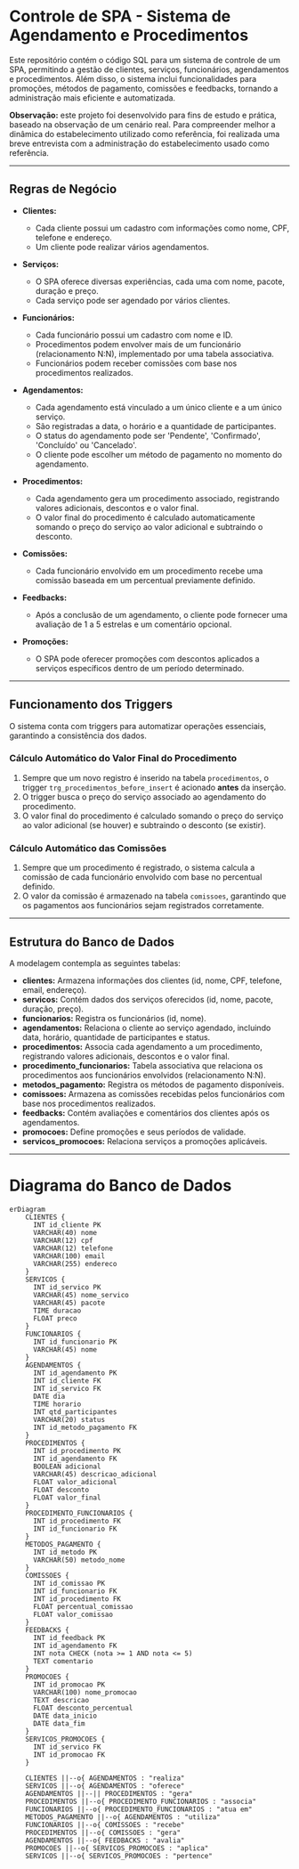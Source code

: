 # Controle de SPA - Sistema de Agendamento e Procedimentos

Este repositório contém o código SQL para um sistema de controle de um SPA, permitindo a gestão de clientes, serviços, funcionários, agendamentos e procedimentos. Além disso, o sistema inclui funcionalidades para promoções, métodos de pagamento, comissões e feedbacks, tornando a administração mais eficiente e automatizada.

**Observação:** este projeto foi desenvolvido para fins de estudo e prática, baseado na observação de um cenário real. Para compreender melhor a dinâmica do estabelecimento utilizado como referência, foi realizada uma breve entrevista com a administração do estabelecimento usado como referência.

---

## Regras de Negócio

- **Clientes:**  
  - Cada cliente possui um cadastro com informações como nome, CPF, telefone e endereço.  
  - Um cliente pode realizar vários agendamentos.  

- **Serviços:**  
  - O SPA oferece diversas experiências, cada uma com nome, pacote, duração e preço.  
  - Cada serviço pode ser agendado por vários clientes.  

- **Funcionários:**  
  - Cada funcionário possui um cadastro com nome e ID.  
  - Procedimentos podem envolver mais de um funcionário (relacionamento N:N), implementado por uma tabela associativa.  
  - Funcionários podem receber comissões com base nos procedimentos realizados.  

- **Agendamentos:**  
  - Cada agendamento está vinculado a um único cliente e a um único serviço.  
  - São registradas a data, o horário e a quantidade de participantes.  
  - O status do agendamento pode ser 'Pendente', 'Confirmado', 'Concluído' ou 'Cancelado'.  
  - O cliente pode escolher um método de pagamento no momento do agendamento.  

- **Procedimentos:**  
  - Cada agendamento gera um procedimento associado, registrando valores adicionais, descontos e o valor final.  
  - O valor final do procedimento é calculado automaticamente somando o preço do serviço ao valor adicional e subtraindo o desconto.  

- **Comissões:**  
  - Cada funcionário envolvido em um procedimento recebe uma comissão baseada em um percentual previamente definido.  

- **Feedbacks:**  
  - Após a conclusão de um agendamento, o cliente pode fornecer uma avaliação de 1 a 5 estrelas e um comentário opcional.  

- **Promoções:**  
  - O SPA pode oferecer promoções com descontos aplicados a serviços específicos dentro de um período determinado.  

---

## Funcionamento dos Triggers

O sistema conta com triggers para automatizar operações essenciais, garantindo a consistência dos dados.

### **Cálculo Automático do Valor Final do Procedimento**
1. Sempre que um novo registro é inserido na tabela `procedimentos`, o trigger `trg_procedimentos_before_insert` é acionado **antes** da inserção.  
2. O trigger busca o preço do serviço associado ao agendamento do procedimento.  
3. O valor final do procedimento é calculado somando o preço do serviço ao valor adicional (se houver) e subtraindo o desconto (se existir).  

### **Cálculo Automático das Comissões**
1. Sempre que um procedimento é registrado, o sistema calcula a comissão de cada funcionário envolvido com base no percentual definido.  
2. O valor da comissão é armazenado na tabela `comissoes`, garantindo que os pagamentos aos funcionários sejam registrados corretamente.  

---

## Estrutura do Banco de Dados

A modelagem contempla as seguintes tabelas:

- **clientes:** Armazena informações dos clientes (id, nome, CPF, telefone, email, endereço).  
- **servicos:** Contém dados dos serviços oferecidos (id, nome, pacote, duração, preço).  
- **funcionarios:** Registra os funcionários (id, nome).  
- **agendamentos:** Relaciona o cliente ao serviço agendado, incluindo data, horário, quantidade de participantes e status.  
- **procedimentos:** Associa cada agendamento a um procedimento, registrando valores adicionais, descontos e o valor final.  
- **procedimento_funcionarios:** Tabela associativa que relaciona os procedimentos aos funcionários envolvidos (relacionamento N:N).  
- **metodos_pagamento:** Registra os métodos de pagamento disponíveis.  
- **comissoes:** Armazena as comissões recebidas pelos funcionários com base nos procedimentos realizados.  
- **feedbacks:** Contém avaliações e comentários dos clientes após os agendamentos.  
- **promocoes:** Define promoções e seus períodos de validade.  
- **servicos_promocoes:** Relaciona serviços a promoções aplicáveis.  

---

# Diagrama do Banco de Dados

```mermaid
erDiagram
    CLIENTES {
      INT id_cliente PK
      VARCHAR(40) nome
      VARCHAR(12) cpf
      VARCHAR(12) telefone
      VARCHAR(100) email
      VARCHAR(255) endereco
    }
    SERVICOS {
      INT id_servico PK
      VARCHAR(45) nome_servico
      VARCHAR(45) pacote
      TIME duracao
      FLOAT preco
    }
    FUNCIONARIOS {
      INT id_funcionario PK
      VARCHAR(45) nome
    }
    AGENDAMENTOS {
      INT id_agendamento PK
      INT id_cliente FK
      INT id_servico FK
      DATE dia
      TIME horario
      INT qtd_participantes
      VARCHAR(20) status 
      INT id_metodo_pagamento FK
    }
    PROCEDIMENTOS {
      INT id_procedimento PK
      INT id_agendamento FK
      BOOLEAN adicional
      VARCHAR(45) descricao_adicional
      FLOAT valor_adicional
      FLOAT desconto
      FLOAT valor_final
    }
    PROCEDIMENTO_FUNCIONARIOS {
      INT id_procedimento FK
      INT id_funcionario FK
    }
    METODOS_PAGAMENTO {
      INT id_metodo PK
      VARCHAR(50) metodo_nome
    }
    COMISSOES {
      INT id_comissao PK
      INT id_funcionario FK
      INT id_procedimento FK
      FLOAT percentual_comissao
      FLOAT valor_comissao
    }
    FEEDBACKS {
      INT id_feedback PK
      INT id_agendamento FK
      INT nota CHECK (nota >= 1 AND nota <= 5)
      TEXT comentario
    }
    PROMOCOES {
      INT id_promocao PK
      VARCHAR(100) nome_promocao
      TEXT descricao
      FLOAT desconto_percentual
      DATE data_inicio
      DATE data_fim
    }
    SERVICOS_PROMOCOES {
      INT id_servico FK
      INT id_promocao FK
    }

    CLIENTES ||--o{ AGENDAMENTOS : "realiza"
    SERVICOS ||--o{ AGENDAMENTOS : "oferece"
    AGENDAMENTOS ||--|| PROCEDIMENTOS : "gera"
    PROCEDIMENTOS ||--o{ PROCEDIMENTO_FUNCIONARIOS : "associa"
    FUNCIONARIOS ||--o{ PROCEDIMENTO_FUNCIONARIOS : "atua em"
    METODOS_PAGAMENTO ||--o{ AGENDAMENTOS : "utiliza"
    FUNCIONARIOS ||--o{ COMISSOES : "recebe"
    PROCEDIMENTOS ||--o{ COMISSOES : "gera"
    AGENDAMENTOS ||--o{ FEEDBACKS : "avalia"
    PROMOCOES ||--o{ SERVICOS_PROMOCOES : "aplica"
    SERVICOS ||--o{ SERVICOS_PROMOCOES : "pertence"
